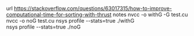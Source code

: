 url
https://stackoverflow.com/questions/63017315/how-to-improve-computational-time-for-sorting-with-thrust
notes
nvcc -o withG -G test.cu
nvcc -o noG test.cu
nsys profile --stats=true ./withG  
nsys profile --stats=true ./noG
